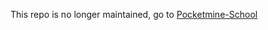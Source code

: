 This repo is no longer maintained, go to [Pocketmine-School](https://github.com/Amblydia/Pocketmine-School)
